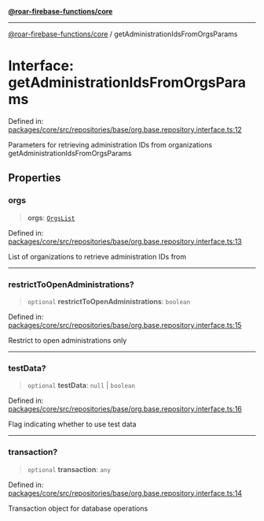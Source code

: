 [**@roar-firebase-functions/core**](../README.md)

***

[@roar-firebase-functions/core](../README.md) / getAdministrationIdsFromOrgsParams

# Interface: getAdministrationIdsFromOrgsParams

Defined in: [packages/core/src/repositories/base/org.base.repository.interface.ts:12](https://github.com/yeatmanlab/roar-firebase-functions/blob/24ea7b8e0f05ba2fca7d62901c43f15726f15a89/packages/core/src/repositories/base/org.base.repository.interface.ts#L12)

Parameters for retrieving administration IDs from organizations
 getAdministrationIdsFromOrgsParams

## Properties

### orgs

> **orgs**: [`OrgsList`](OrgsList.md)

Defined in: [packages/core/src/repositories/base/org.base.repository.interface.ts:13](https://github.com/yeatmanlab/roar-firebase-functions/blob/24ea7b8e0f05ba2fca7d62901c43f15726f15a89/packages/core/src/repositories/base/org.base.repository.interface.ts#L13)

List of organizations to retrieve administration IDs from

***

### restrictToOpenAdministrations?

> `optional` **restrictToOpenAdministrations**: `boolean`

Defined in: [packages/core/src/repositories/base/org.base.repository.interface.ts:15](https://github.com/yeatmanlab/roar-firebase-functions/blob/24ea7b8e0f05ba2fca7d62901c43f15726f15a89/packages/core/src/repositories/base/org.base.repository.interface.ts#L15)

Restrict to open administrations only

***

### testData?

> `optional` **testData**: `null` \| `boolean`

Defined in: [packages/core/src/repositories/base/org.base.repository.interface.ts:16](https://github.com/yeatmanlab/roar-firebase-functions/blob/24ea7b8e0f05ba2fca7d62901c43f15726f15a89/packages/core/src/repositories/base/org.base.repository.interface.ts#L16)

Flag indicating whether to use test data

***

### transaction?

> `optional` **transaction**: `any`

Defined in: [packages/core/src/repositories/base/org.base.repository.interface.ts:14](https://github.com/yeatmanlab/roar-firebase-functions/blob/24ea7b8e0f05ba2fca7d62901c43f15726f15a89/packages/core/src/repositories/base/org.base.repository.interface.ts#L14)

Transaction object for database operations
